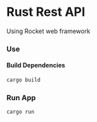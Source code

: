 # Rust Rest API 

Using Rocket web framework

### Use

#### Build Dependencies
```sh
cargo build
```

### Run App
```sh
cargo run
```